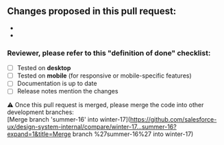 Changes proposed in this pull request:
- 
- 
- 

### Reviewer, please refer to this "definition of done" checklist:

- [ ] Tested on **desktop**
- [ ] Tested on **mobile** (for responsive or mobile-specific features)
- [ ] Documentation is up to date
- [ ] Release notes mention the changes

⚠️ Once this pull request is merged, please merge the code into other development branches:<br />
[Merge branch 'summer-16' into winter-17](https://github.com/salesforce-ux/design-system-internal/compare/winter-17...summer-16?expand=1&title=Merge branch %27summer-16%27 into winter-17)
